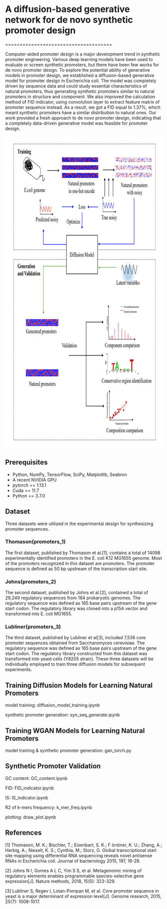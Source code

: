 # A diffusion-based generative network for de novo synthetic promoter design
=====================================

Computer-aided promoter design is a major development trend in synthetic promoter engineering. Various deep learning models have been used to evaluate or screen synthetic promoters, but there have been few works for de novo promoter design. To explore the potential ability of generative models in promoter design, we established a diffusion-based generative model for promoter design in Escherichia coli. The model was completely driven by sequence data and could study essential characteristics of natural promoters, thus generating synthetic promoters similar to natural promoters in structure and component. We also improved the calculation method of FID indicator, using convolution layer to extract feature matrix of promoter sequence instead. As a result, we got a FID equal to 1.37%, which meant synthetic promoters have a similar distribution to natural ones. Our work provided a fresh approach to de novo promoter design, indicating that a completely data-driven generative model was feasible for promoter design.
<p align="center">
  <img width="800" height="1000" src="https://github.com/mumufeng1/syn_diffusion/blob/main/fig/fig.png">
</p>


## Prerequisites

- Python, NumPy, TensorFlow, SciPy, Matplotlib, Seabron
- A recent NVIDIA GPU
- pytorch == 1.13.1
- Cuda == 11.7
- Python == 3.7.0

## Dataset

Three datasets were utilized in the experimental design for synthesizing promoter sequences. 
### Thomason(promoters_1)
The first dataset, published by Thomason et al.[1], contains a total of 14098 experimentally identified promoters in the E. coli K12 MG1655 genome. Most of the promoters recognized in this dataset are promoters. The promoter sequence is defined as 50 bp upstream of the transcription start site.
### Johns(promoters_2)
The second dataset, published by Johns et al.[2], contained a total of 29,249 regulatory sequences from 184 prokaryotic genomes. The regulatory sequence was defined as 165 base pairs upstream of the gene start codon. The regulatory library was cloned into a p15A vector and transformed into E. coli MG1655. 
### Lubliner(promoters_3)
The third dataset, published by Lubliner et al[3], included 7,536 core promoter sequences obtained from Saccharomyces cerevisiae. The regulatory sequence was defined as 165 base pairs upstream of the gene start codon. The regulatory library constructed from this dataset was transformed into yeast cells (Y8205 strain). These three datasets will be individually employed to train three diffusion models for subsequent experiments.

## Training Diffusion Models for Learning Natural Promoters

model training: diffusion_model_training.ipynb

synthetic promoter generation: syn_seq_generate.ipynb

## Training WGAN Models for Learning Natural Promoters

model training & synthetic promoter generation: gan_torch.py

## Synthetic Promoter Validation

GC content: GC_content.ipynb

FID: FID_indicator.ipynb

IS: IS_indicator.ipynb

R2 of k-mers frequency: k_mer_freq.ipynb

plotting: draw_plot.ipynb


## References
[1]  Thomason, M. K.; Bischler, T.; Eisenbart, S. K.; F ̈orstner, K. U.; Zhang, A.; Herbig, A.; Nieselt, K. S.; Cynthia, M.; Storz, G. Global transcriptional start site mapping using differential RNA sequencing reveals novel antisense RNAs in Escherichia coli. Journal of bacteriology 2015, 197, 18-28.

[2]  Johns N I, Gomes A L C, Yim S S, et al. Metagenomic mining of regulatory elements enables programmable species-selective gene expression[J]. Nature methods, 2018, 15(5): 323-329.

[3] Lubliner S, Regev I, Lotan-Pompan M, et al. Core promoter sequence in yeast is a major determinant of expression level[J]. Genome research, 2015, 25(7): 1008-1017.
